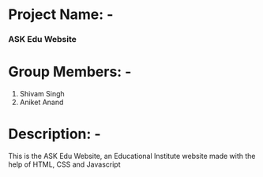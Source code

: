 # Project Name: - 

### ASK Edu Website

# Group Members: - 

1. Shivam Singh
2. Aniket Anand

# Description: -

This is the ASK Edu Website, an Educational Institute website made with the help of HTML, CSS and Javascript
